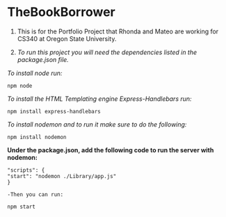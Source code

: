 # TheBookBorrower

1. This is for the Portfolio Project that Rhonda and Mateo are working for CS340 at Oregon State University.

2. *To run this project you will need the dependencies listed in the package.json file.*

*To install node run:* 
    
    npm node
    
*To install the HTML Templating engine Express-Handlebars run:*

    npm install express-handlebars

*To install nodemon and to run it make sure to do the following:*

    npm install nodemon
**Under the package.json, add the following code to run the server with nodemon:**
    
    "scripts": {
    "start": "nodemon ./Library/app.js"
    }
    
    -Then you can run:
    
    npm start
    